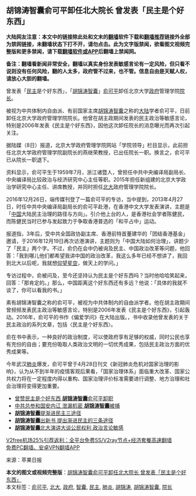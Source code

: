  <h2>胡锦涛智囊俞可平卸任北大院长 曾发表「民主是个好东西」</h2> <p class="notice"><b>大陆网友注意：本文中的链接除此处和文末的<a href="https://github.com/bannedbook/fanqiang" >翻墙</a>软件下载和<a href="https://github.com/killgcd/justmysocks/blob/master/README.md">翻墙推荐</a>链接外全部为禁网链接，未翻墙状态下打不开，请勿点击。此为文字版禁闻，欲看图文视频完整版和更多禁闻，请下载<a href="https://github.com/bannedbook/fanqiang">翻墙软件或APP</a>后翻墙上禁闻网。</p><p>备注：翻墙看新闻非常安全，翻墙以真实身份发表敏感言论有一定风险，但只看不说则没有任何风险，翻的人太多，政府管不过来，也不管。信息自由是天赋人权，请放心大胆的翻墙。</b></p>  <div class="entry"> <p id="conimg">曾发表「<a href="https://www.bannedbook.org/bnews/tag/%e6%b0%91%e4%b8%bb/" class="st_tag internal_tag" rel="tag" title="标签 民主 下的日志">民主</a>是个好东西」，「<a href="https://www.bannedbook.org/bnews/tag/%e8%83%a1%e9%94%a6%e6%b6%9b/" class="st_tag internal_tag" rel="tag" title="标签 胡锦涛 下的日志">胡锦涛</a><a href="https://www.bannedbook.org/bnews/tag/%E6%99%BA%E5%9B%8A/" class="st_tag internal_tag" rel="tag" title="标签 智囊 下的日志">智囊</a>」<a href="https://www.bannedbook.org/bnews/tag/%e4%bf%9e%e5%8f%af%e5%b9%b3/" class="st_tag internal_tag" rel="tag" title="标签 俞可平 下的日志">俞可平</a>卸任北京大学<a href="https://www.bannedbook.org/bnews/tag/%e6%94%bf%e5%ba%9c/" class="st_tag internal_tag" rel="tag" title="标签 政府 下的日志">政府</a>管理学院<a href="https://www.bannedbook.org/bnews/tag/%E9%99%A2%E9%95%BF/" class="st_tag internal_tag" rel="tag" title="标签 院长 下的日志">院长</a>。</p> <p>被视为中共体制内自由派、有前国家主席<a href="https://www.bannedbook.org/bnews/tag/%e8%83%a1%e9%94%a6%e6%b6%9b%e6%99%ba%e5%9b%8a/" class="st_tag internal_tag" rel="tag" title="标签 胡锦涛智囊 下的日志">胡锦涛智囊</a>之称的<span class='wp_keywordlink_affiliate'><a href="https://www.bannedbook.org/" title="大陆" target="_blank">大陆</a></span>学者俞可平，日前卸任北京大学政府管理学院院长。他曾在胡主政期间发表的民主政治等敏感言论，特别是2006年发表《民主是个好东西》，因他这次卸任院长的消息曝光而再次引起关注。</p> <p>据陆媒（8日）报道，北京大学政府管理学院网站「学院领导」栏目显示，此前担任北京大学政府管理学院副院长的燕继荣教授，已出任院长一职。换言之，俞可平已从院长一职退下。</p>  <p>资料显示，俞可平生于1959年7月，浙江诸暨人，曾担任中共中央编译局副局长、中央编译局比较政治与经济研究中心主任等职。2015年担任新组建的北京大学政治学研究中心主任、讲席教授，并同时担任<a href="https://www.bannedbook.org/bnews/tag/%E5%8C%97%E5%A4%A7/" class="st_tag internal_tag" rel="tag" title="标签 北大 下的日志">北大</a>政府管理学院院长。</p> <p>2016年12月26日，端传媒刊登了一篇俞可平的专访，当中提到，2013年4月27日，时任中共中央编译局副局长的俞可平赴港，在香港中文大学发表演讲，主题是「<span class='wp_keywordlink_affiliate'><a href="https://www.bannedbook.org/" title="中国" target="_blank">中国</a></span>大陆民主治理的路径与方向」。引介他上台的人，是香港社会学者陈健民，而陈健民当时已参与发起致力于争取香港普选的「和平占中」运动。</p> <p>报道指，3年后，受中共全国政协副主席、香港前特首董建华的「团结香港基金」邀请，于2016年12月19日再次访港演讲，主题则为「中国大陆如何治理」，讲题少了「民主」两个字。不过，俞仍在会中仍被询及民主、中国政治改革等问题，他回答：「我到哪儿他们都希望我讲中国的政治改革，我这么多年已经不想讲了，我回到北大以后呢，我就想<span class='wp_keywordlink'><a href="https://www.bannedbook.org/forum2/topic1098.html" title="何清漣等： 我們仍在仰望星空 （漓江出版社）" target="_blank">仰望星空</a></span>，做天上的学问。」</p>  <p>专访过程中，俞被问及，至今还坚持认为民主是个好东西吗？当时他哈哈笑起来，回答：「那肯定的。」那么，中国距离这个好东西还有多远？他说：「具体的我就不谈了，你可以看我的书。」</p> <p>素有胡锦涛智囊之称的俞可平，被视为中共体制内的自由派学者。他在胡主政期间曾频频发表民主政治等敏感言论，特别是2006年发表《民主是个好东西》，引起轰动。2016年，俞可平的书作《偏爱学问》在大陆出版。，书中收录他曾发表的关于民主政治的系列文章，包括〈民主是个好东西〉。</p> <p>俞在书中表示，一种良好的政治制度，可以使政府享有足够的权威，同时公民也享有充份的自由；要充份吸取人类政治文明的一切优秀成果，包括民主政治方面的优秀成果等。</p>  <p>今年武汉<a href="https://www.bannedbook.org/bnews/tag/%e8%82%ba%e7%82%8e/" class="st_tag internal_tag" rel="tag" title="标签 肺炎 下的日志">肺炎</a>爆发，俞可平曾于4月28日刊文《新冠肺炎危机对国家治理的影响》，认为从不到半年的疫情客观后果看，「国家治理体系」面临重大改革、国家公共权力将在一定程度内得以重构、国家治理评价标准需要进行调整、地方治理和社会治理将变得更加重要。</p> <ul class='op-related-articles' title='相关阅读'> <li><a href='https://www.bannedbook.org/bnews/comments/20201209/1444587.html' target='_blank'>曾赞民主是个好东西 <b>胡锦涛智囊</b>俞可平卸职</a></li> <li><a href='https://www.bannedbook.org/bnews/topimagenews/20190303/1090409.html' target='_blank'>中共总参和国安内讧 泄漏机密 <b>胡锦涛智囊</b>被捕</a></li> <li><a href='https://www.bannedbook.org/bnews/cbnews/20161126/620006.html' target='_blank'><b>胡锦涛智囊</b>提渐进民主三途径</a></li> <li><a href='https://www.bannedbook.org/bnews/topimagenews/20161112/612835.html' target='_blank'><b>胡锦涛智囊</b>出新书 提出渐进民主的三条途径</a></li> <li><a href='https://www.bannedbook.org/bnews/cnnews/aboluonews/20160708/555342.html' target='_blank'><b>胡锦涛智囊</b>北大演讲大谈公民权利 政治言论敏感</a></li> </ul> <p class="texttj"> <a href="https://www.bannedbook.org/forum23/topic22702.html" target="_blank">V2free机场25%引荐返利：全平台免费SS/V2ray节点+经济套餐高速翻墙</a><br/> <a href="https://github.com/bannedbook/fanqiang/wiki/%E7%A6%81%E9%97%BB%E7%BD%91%E5%AE%89%E5%8D%93%E7%BF%BB%E5%A2%99%E6%96%B0%E9%97%BBAPP" target="_blank">免费PC翻墙、安卓VPN翻墙APP</a></p><p> 来源：苹果日报 </p><a name='sharetosocial'></a>       <div><b>本文的图文或视频完整版</b>：<a href='https://www.bannedbook.org/bnews/cbnews/20201210/1445247.html'>胡锦涛智囊俞可平卸任北大院长 曾发表「民主是个好东西」</a></div>  </div><!--END ENTRY--> <div class="postfooter"> <div>本文标签：<a href="https://www.bannedbook.org/bnews/tag/%e4%bf%9e%e5%8f%af%e5%b9%b3/" rel="tag">俞可平</a>, <a href="https://www.bannedbook.org/bnews/tag/%E5%8C%97%E5%A4%A7/" rel="tag">北大</a>, <a href="https://www.bannedbook.org/bnews/tag/%e6%94%bf%e5%ba%9c/" rel="tag">政府</a>, <a href="https://www.bannedbook.org/bnews/tag/%E6%99%BA%E5%9B%8A/" rel="tag">智囊</a>, <a href="https://www.bannedbook.org/bnews/tag/%e6%b0%91%e4%b8%bb/" rel="tag">民主</a>, <a href="https://www.bannedbook.org/bnews/tag/%e8%82%ba%e7%82%8e/" rel="tag">肺炎</a>, <a href="https://www.bannedbook.org/bnews/tag/%e8%83%a1%e9%94%a6%e6%b6%9b/" rel="tag">胡锦涛</a>, <a href="https://www.bannedbook.org/bnews/tag/%e8%83%a1%e9%94%a6%e6%b6%9b%e6%99%ba%e5%9b%8a/" rel="tag">胡锦涛智囊</a>, <a href="https://www.bannedbook.org/bnews/tag/%E9%99%A2%E9%95%BF/" rel="tag">院长</a></div>  </div><!--END POSTFOOTER--> 